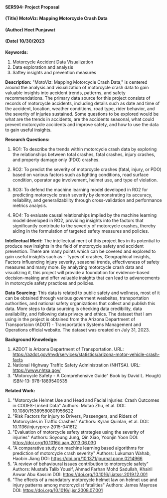 #### SER594: Project Proposal
#### (Title) MotoViz: Mapping Motorcycle Crash Data 
#### (Author) Heet Punjawat 
#### (Date) 10/30/2023 

**Keywords:** 
1. Motorcycle Accident Data Visualization 
2. Data exploration and analysis 
3. Saftey insights and prevention measures

**Description:** 
"MotoViz: Mapping Motorcycle Crash Data," is centered around the analysis and visualization of motorcycle crash data to gain valuable insights into accident trends, patterns, and safety recommendations.
The primary data source for this project consists of records of motorcycle accidents, including details such as date and time of the accident, location, weather conditions, road type, rider behavior, and the severity of injuries sustained. 
Some questions to be explored would be what are the trends in accidents, are the accidents seasonal, what could prevent motorcycle accidents and improve safety, and how to use the data to gain useful insights.

**Research Questions:**
1. RO1: To describe the trends within motorcycle crash data by exploring the relationships between total crashes, fatal crashes, injury crashes, and property damage only (PDO) crashes.

2. RO2: To predict the severity of motorcycle crashes (fatal, injury, or PDO) based on various factors such as lighting conditions, road surface condition, operator age involvement, helmet use, and type of violation.

3. RO3: To defend the machine learning model developed in RO2 for predicting motorcycle crash severity by demonstrating its accuracy, reliability, and generalizability through cross-validation and performance metrics analysis.

4. RO4: To evaluate causal relationships implied by the machine learning model developed in RO2, providing insights into the factors that significantly contribute to the severity of motorcycle crashes, thereby aiding in the formulation of targeted safety measures and policies.

**Intellectual Merit:** 
The intellectual merit of this project lies in its potential to produce new insights in the field of motorcycle safety and accident prevention. There are many points which can be covered and explored to gain useful insights such as - Types of crashes, Geographical insights, Factors influencing injury severity, seasonal trends, effectiveness of safety measures and many more. 
By analyzing motorcycle crash data and visualizing it, this project will provide a foundation for evidence-based decision-making and offer valuable insights that can lead to advancements in motorcycle safety practices and policies.

**Data Sourcing:** 
This data is related to public safety and wellness, most of it can be obtained through various goverment wesbsites, transportation authorities, and national safety organizations that collect and publish this data. More steps to data sourcing is checking data credibility, data availability, and following data privacy and ethics. 
The dataset that I am using in the project is obtained from the Arizona Department of Transportaion (ADOT) - Transportation Systems Management and Operations official website. The dataset was created on July 31, 2023. 

**Background Knowledge:**
1. AZDOT is Arizona Department of Transportation. 
    URL: https://azdot.gov/mvd/services/statistics/arizona-motor-vehicle-crash-facts
2. National Highway Traffic Safety Administration (NHTSA). 
    URL: https://www.nhtsa.gov/
3. "Motorcycle Safety - A Comprehensive Guide" 
    Book by David L. Hough)
    ISBN-13: 978-1889540535

**Related Work:** 
1. "Motorcycle Helmet Use and Head and Facial Injuries: Crash Outcomes in CODES-Linked Data"
    Authors: Motao Zhu, et al.
    DOI: 10.1080/15389580801956622
2. "Risk Factors for Injury to Drivers, Passengers, and Riders of Motorcycles in Traffic Crashes"
    Authors: Kyran Quinlan, et al.
    DOI: 10.1136/injuryprev-2015-041812
3. "Evaluation of motorcycle safety strategies using the severity of injuries"
    Authors: Soyoung Jung, Qin Xiao, Yoonjin Yoon
    DOI: https://doi.org/10.1016/j.aap.2013.06.030
4. "A comparative study on machine learning based algorithms for prediction of motorcycle crash severity"
    Authors: Lukuman Wahab, Haobin Jiang
    DOI: https://doi.org/10.1371/journal.pone.0214966
5. "A review of behavioural issues contribution to motorcycle safety"
    Authors: Mustafa Talib Yousif, Ahmad Farhan Mohd Sadullah, Khairil Anwar Abu Kassim
    DOI: https://doi.org/10.1016/j.iatssr.2019.12.001
6. "The effects of a mandatory motorcycle helmet law on helmet use and injury patterns among motorcyclist fatalities"
    Authors: James Mayrose
    DOI: https://doi.org/10.1016/j.jsr.2008.07.001

